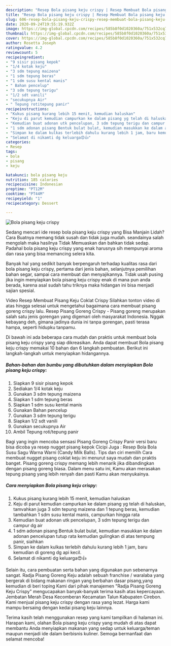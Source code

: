 ```yaml
---
description: "Resep Bola pisang keju crispy | Resep Membuat Bola pisang keju crispy Yang Enak dan Simpel"
title: "Resep Bola pisang keju crispy | Resep Membuat Bola pisang keju crispy Yang Enak dan Simpel"
slug: 606-resep-bola-pisang-keju-crispy-resep-membuat-bola-pisang-keju-crispy-yang-enak-dan-simpel
date: 2020-09-24T19:55:19.932Z
image: https://img-global.cpcdn.com/recipes/585b8f0d1020360a/751x532cq70/bola-pisang-keju-crispy-foto-resep-utama.jpg
thumbnail: https://img-global.cpcdn.com/recipes/585b8f0d1020360a/751x532cq70/bola-pisang-keju-crispy-foto-resep-utama.jpg
cover: https://img-global.cpcdn.com/recipes/585b8f0d1020360a/751x532cq70/bola-pisang-keju-crispy-foto-resep-utama.jpg
author: Rosetta Joseph
ratingvalue: 4.2
reviewcount: 5
recipeingredient:
- "9 sisir pisang kepok"
- "1/4 kotak keju"
- "3 sdm tepung maizena"
- "1 sdm tepung beras"
- "1 sdm susu kental manis"
- " Bahan pencelup"
- "3 sdm tepung terigu"
- "1/2 sdt vanili"
- "secukupnya Air"
- " Tepung rotitepung panir"
recipeinstructions:
- "Kukus pisang kurang lebih 15 menit, kemudian haluskan"
- "Keju di parut kemudian campurkan ke dalam pisang yg telah di haluskan, tamvahkan juga 3 sdm tepung maizena dan 1 tepung beras, kemudian tambahkan 1 sdm susu kental manis, campurkan hingga rata"
- "Kemudian buat adonan utk pencelupan, 3 sdm tepung terigu dan campur dg air"
- "1 sdm adonan pisang Bentuk bulat bulat, kemudian masukkan ke dalam adonan pencelupan tutup rata kemudian gulingkan di atas tempung panir, siaihkan"
- "Simpan ke dalam kulkas terlebih dahulu kurang lebih 1 jam, baru kemudian di goreng dg api kecil."
- "Selamat di nikamti dg keluarga😍👍"
categories:
- Resep
tags:
- bola
- pisang
- keju

katakunci: bola pisang keju 
nutrition: 185 calories
recipecuisine: Indonesian
preptime: "PT12M"
cooktime: "PT44M"
recipeyield: "1"
recipecategory: Dessert

---
```



![Bola pisang keju crispy](https://img-global.cpcdn.com/recipes/585b8f0d1020360a/751x532cq70/bola-pisang-keju-crispy-foto-resep-utama.jpg)

Sedang mencari ide resep bola pisang keju crispy yang Bisa Manjain Lidah? Cara Buatnya memang tidak susah dan tidak juga mudah. seandainya salah mengolah maka hasilnya Tidak Memuaskan dan bahkan tidak sedap. Padahal bola pisang keju crispy yang enak harusnya sih mempunyai aroma dan rasa yang bisa memancing selera kita.

Banyak hal yang sedikit banyak berpengaruh terhadap kualitas rasa dari bola pisang keju crispy, pertama dari jenis bahan, selanjutnya pemilihan bahan segar, sampai cara membuat dan menyajikannya. Tidak usah pusing jika ingin menyiapkan bola pisang keju crispy enak di mana pun anda berada, karena asal sudah tahu triknya maka hidangan ini bisa menjadi sajian spesial.

Video Resep Membuat Pisang Keju Coklat Crispy Silahkan tonton video di atas hingga selesai untuk mengetahui bagaimana cara membuat pisang goreng crispy lalu. Resep Pisang Goreng Crispy - Pisang goreng merupakan salah satu jenis gorengan yang digemari oleh masyarakat Indonesia. Nggak kebayang deh, gimana jadinya dunia ini tanpa gorengan, pasti terasa hampa, seperti hidupku tanpamu.


Di bawah ini ada beberapa cara mudah dan praktis untuk membuat bola pisang keju crispy yang siap dikreasikan. Anda dapat membuat Bola pisang keju crispy memakai 10 bahan dan 6 langkah pembuatan. Berikut ini langkah-langkah untuk menyiapkan hidangannya.

<!--inarticleads1-->

##### Bahan-bahan dan bumbu yang dibutuhkan dalam menyiapkan Bola pisang keju crispy:

1. Siapkan 9 sisir pisang kepok
1. Sediakan 1/4 kotak keju
1. Gunakan 3 sdm tepung maizena
1. Siapkan 1 sdm tepung beras
1. Siapkan 1 sdm susu kental manis
1. Gunakan  Bahan pencelup
1. Gunakan 3 sdm tepung terigu
1. Siapkan 1/2 sdt vanili
1. Gunakan secukupnya Air
1. Ambil  Tepung roti/tepung panir


Bagi yang ingin mencoba sensasi Pisang Goreng Crispy Panir versi baru bisa dicoba ya resep nugget pisang kepok Cicipi Juga : Resep Bola Bola Susu Sagu Warna Warni (Candy Milk Balls). Tips dan ciri memilih Cara membuat nugget pisang coklat keju ini menurut saya mudah dan praktis banget. Pisang goreng crispy memang lebih menarik jika dibandingkan dengan pisang goreng biasa. Dalam menu satu ini, Kamu akan merasakan tepung pisang yang lebih renyah dan pasti Kamu akan menyukainya. 

<!--inarticleads2-->

##### Cara menyiapkan Bola pisang keju crispy:

1. Kukus pisang kurang lebih 15 menit, kemudian haluskan
1. Keju di parut kemudian campurkan ke dalam pisang yg telah di haluskan, tamvahkan juga 3 sdm tepung maizena dan 1 tepung beras, kemudian tambahkan 1 sdm susu kental manis, campurkan hingga rata
1. Kemudian buat adonan utk pencelupan, 3 sdm tepung terigu dan campur dg air
1. 1 sdm adonan pisang Bentuk bulat bulat, kemudian masukkan ke dalam adonan pencelupan tutup rata kemudian gulingkan di atas tempung panir, siaihkan
1. Simpan ke dalam kulkas terlebih dahulu kurang lebih 1 jam, baru kemudian di goreng dg api kecil.
1. Selamat di nikamti dg keluarga😍👍


Selain itu, cara pembuatan serta bahan yang digunakan pun sebenarnya sangat. Radja Pisang Goreng Keju adalah sebuah franchise / waralaba yang bergerak di bidang makanan ringan yang berbahan dasar pisang,yang kemudian di beri toping Kami dari pihak manajemen &#34;Radja Pisang Goreng Keju Crispy&#34; mengucapakan banyak-banyak terima kasih atas kepercayaan. Jembatan Merah Desa Kecomberan Kecamatan Talun Kabupaten Cirebon. Kami menjual pisang keju crispy dengan rasa yang lezat. Harga kami mampu bersaing dengan kedai pisang keju lainnya. 

Terima kasih telah menggunakan resep yang kami tampilkan di halaman ini. Harapan kami, olahan Bola pisang keju crispy yang mudah di atas dapat membantu Anda menyiapkan makanan yang sedap untuk keluarga/teman maupun menjadi ide dalam berbisnis kuliner. Semoga bermanfaat dan selamat mencoba!
